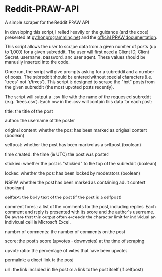 # Reddit-PRAW-API
A simple scraper for the Reddit PRAW API

In developing this script, I relied heavily on the guidance (and the code) presented at <a href = 'https://pythonprogramming.net/introduction-python-reddit-api-wrapper-praw-tutorial/'>pythonprogramming.net</a> and the <a href = 'https://praw.readthedocs.io/en/latest/'>official PRAW documentation</a>.

This script allows the user to scrape data from a given number of posts (up to 1,000) for a given subreddit.
The user will first need a Client ID, Client Secret, username, password, and user agent. These values should be manually inserted into the code. 

Once run, the script will give prompts asking for a subreddit and a number of posts. The subreddit should be entered without special characters (i.e. 'trees', not 'r/trees').
This script is designed to scrape the "hot" posts from the given subreddit (the most upvoted posts recently).

The script will output a .csv file with the name of the requested subreddt (e.g. 'trees.csv'). Each row in the .csv will contain this data for each post: 

title: the title of the post

author: the username of the poster

original content: whether the post has been marked as original content (boolean)

selfpost: whether the post has been marked as a selfpost (boolean)

time created: the time (in UTC) the post was posted 

stickied: whether the post is "stickied" to the top of the subreddit (boolean)

locked: whether the post has been locked by moderators (boolean)

NSFW: whether the post has been marked as containing adult content (boolean)

selftext: the body text of the post (if the post is a selfpost) 

comment forest: a list of the comments for the post, including replies. Each comment and reply is presented with its score and the author's username. Be aware that this output often exceeds the character limit for individual an individual cell in Microsoft Excel. 

number of comments: the number of comments on the post

score: the post's score (upvotes - downvotes) at the time of scraping

upvote ratio: the percentage of votes that have been upvotes

permalink: a direct link to the post

url: the link included in the post or a link to the post itself (if selfpost)

